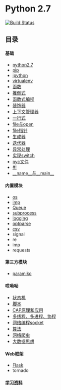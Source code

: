 Python 2.7
============================

[![Build Status](https://travis-ci.org/justjavac/free-programming-books-zh_CN.svg?branch=master)](https://travis-ci.org/justjavac/free-programming-books-zh_CN)

## 目录

#### 基础
*  [python2.7](./basic/python2.7.md)
*  [pip](./basic/pip.md)
*  [ipython](./basic/ipython.md)
*  [virtualenv](./basic/virtualenv_doc.md)
*  [函数](./basic/function_doc.md)
*  [推倒式](./basic/analytical_doc.md)
*  [函数式编程](./basic/function_program_doc.md)
*  [装饰器](./basic/decorate_doc.md)
*  [上下文管理器](./basic/context_manager_doc.md)
*  [一行式](./basic/oneline_doc.md)
*  [file与open](./basic/file.md)
*  [file指针](./basic/file_pos_doc.md)
*  [生成器](./basic/generator_doc.md)
*  [迭代器](./basic/iterators_doc.md)
*  [异常处理](./basic/exception_doc.md)
*  [实现switch](./basic/switch_doc.md)
*  [pyc文件](./basic/pyc_doc.md)
*  [#!](./basic/shebang_doc.md)
*  [\_\_name\_\_与\_\_main\_\_](./basic/name_main_doc.md)

#### 内置模块
* [os](./builtin_module/os_doc.md)
* [imp](./builtin_module/imp_doc.md)
* [Queue](./builtin_module/queue_doc.md)
* [subprocess](./builtin_module/subprocess_doc.md)
* [logging](./builtin_module/logging_doc.md)
* [optparse](http://467754239.blog.51cto.com/4878013/1619323)
* [csv](./builtin_module/csv_doc.md)
* signal
* re 
* imp
* requests
    
#### 第三方模块
* [paramiko](http://467754239.blog.51cto.com/4878013/1619166)
    
#### 哎呦呦
* [状态机](./state_machine.md)
* [脚本](./scripts)
* [CAP原理和应用](./cap.md)
* [多线程、多进程、协程](./threads)
* [网络编程socket](./socket)
* [算法](./algorithm)
* [网络爬虫](./spider)
* [大数据思想](./bigdata.md)

#### Web框架
* [Flask](./flask/README.md)
* tornado

#### [学习资料](./books)
